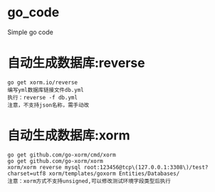 # go_code
Simple go code

# 自动生成数据库:reverse
    go get xorm.io/reverse
    编写yml数据库链接文件db.yml
    执行：reverse -f db.yml
    注意，不支持json名称，需手动改
# 自动生成数据库:xorm
    go get github.com/go-xorm/cmd/xorm
    go get github.com/go-xorm/xorm
    xorm/xorm reverse mysql root:123456@tcp\(127.0.0.1:3308\)/test?charset=utf8 xorm/templates/goxorm Entities/Databases/
    注意：xorm方式不支持unsigned,可以修改测试环境字段类型后执行